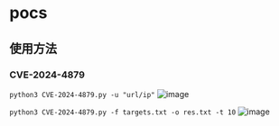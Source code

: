 # pocs
## 使用方法
### CVE-2024-4879
```python3 CVE-2024-4879.py -u "url/ip"```
![image](https://github.com/user-attachments/assets/afae35f6-4213-486e-974d-a8c4e0e92520)

```python3 CVE-2024-4879.py -f targets.txt -o res.txt -t 10```
![image](https://github.com/user-attachments/assets/fd51f6b9-bf3d-452e-a5f0-53342f60ae8a)
